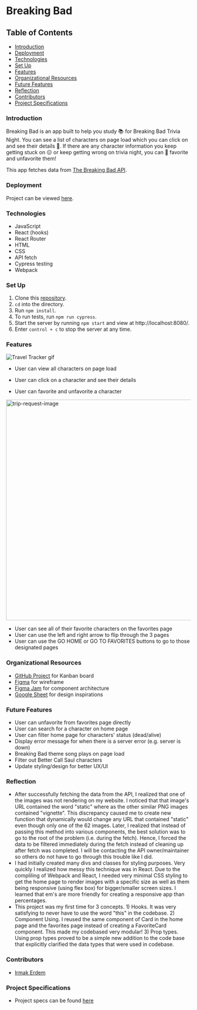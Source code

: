 # Breaking Bad

## Table of Contents
- [Introduction](#introduction)
- [Deployment](#deployment)
- [Technologies](#technologies)
- [Set Up](#set-up)
- [Features](#features)
- [Organizational Resources](#organizational-resources)
- [Future Features](#future-features)
- [Reflection](#reflection)
- [Contributors](#contributors)
- [Project Specifications](#project-specifications)

### Introduction
Breaking Bad is an app built to help you study 📚 for Breaking Bad Trivia Night. You can see a list of characters on page load which you can click on and see their details 📝. If there are any character information you keep getting stuck on 😖 or keep getting wrong on trivia night, you can 💚 favorite and unfavorite them!

This app fetches data from [The Breaking Bad API](https://breakingbadapi.com/).

### Deployment
Project can be viewed [here]().

### Technologies
- JavaScript
- React (hooks)
- React Router
- HTML
- CSS
- API fetch
- Cypress testing
- Webpack

### Set Up
1. Clone this [repository](https://github.com/irmakerdem/breaking-bad).
2. `cd` into the directory.
3. Run `npm install`.
4. To run tests, run `npm run cypress`.
5. Start the server by running `npm start` and view at http://localhost:8080/.
6. Enter `control + c` to stop the server at any time.

### Features
![Travel Tracker gif](https://media.giphy.com/media/vhA6AzFigFfxUQcfg9/giphy.gif)

- User can view all characters on page load

- User can click on a character and see their details

- User can favorite and unfavorite a character 

<img width="600" alt="trip-request-image" src="https://user-images.githubusercontent.com/90080658/173740878-c7021c3b-656c-4410-9490-50ff6b8522b3.png">

- User can see all of their favorite characters on the favorites page
- User can use the left and right arrow to flip through the 3 pages
- User can use the GO HOME or GO TO FAVORITES buttons to go to those designated pages

### Organizational Resources
- [GitHub Project](https://github.com/users/irmakerdem/projects/2/views/1) for Kanban board
- [Figma](https://www.figma.com/file/uGW24Re7pa9mSMlTnkpDGR/Breaking-Bad?node-id=0%3A1) for wireframe
- [Figma Jam](https://www.figma.com/file/VqcLrxrZ6faFDn395G43vJ/Breaking-Bad---Component-Architecture?node-id=0%3A1) for component architecture
- [Google Sheet](https://docs.google.com/document/d/1r3kwnpzY3t_LQJT2IMmYBdd87Yog0OqJi-PnhAvyNR8) for design inspirations

### Future Features
- User can unfavorite from favorites page directly
- User can search for a character on home page
- User can filter home page for characters' status (dead/alive)
- Display error message for when there is a server error (e.g. server is down)
- Breaking Bad theme song plays on page load
- Filter out Better Call Saul characters
- Update styling/design for better UX/UI

### Reflection
- After successfully fetching the data from the API, I realized that one of the images was not rendering on my website. I noticed that that image's URL contained the word "static" where as the other similar PNG images contained "vignette". This discrepancy caused me to create new function that dynamically would change any URL that contained "static" even though only one of the 62 images. Later, I realized that instead of passing this method into various components, the best solution was to go to the root of the problem (i.e. during the fetch). Hence, I forced the data to be filtered immediately during the fetch instead of cleaning up after fetch was completed. I will be contacting the API owner/maintainer so others do not have to go through this trouble like I did.
- I had initially created many divs and classes for styling purposes. Very quickly I realized how messy this technique was in React. Due to the compliling of Webpack and React, I needed very minimal CSS styling to get the home page to render images with a specific size as well as them being responsive (using flex box) for bigger/smaller screen sizes. I learned that em's are more friendly for creating a responsive app than percentages.
- This project was my first time for 3 concepts. 1) Hooks. It was very satisfying to never have to use the word "this" in the codebase. 2) Component Using. I reused the same component of Card in the home page and the favorites page instead of creating a FavoriteCard component. This made my codebased very modular! 3) Prop types. Using prop types proved to be a simple new addition to the code base that explicitly clarified the data types that were used in codebase. 

### Contributors
- [Irmak Erdem](https://www.linkedin.com/in/irmakerdem/)

### Project Specifications
- Project specs can be found [here](https://frontend.turing.edu/projects/module-3/showcase.html)